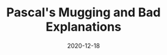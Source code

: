 ---
layout: writing
title: Pascal's Mugging and Bad Explanations
date: "2020-12-18" 
published: True 
external_only: True 
external_link: https://medium.com/conjecture-magazine/pascals-mugging-and-the-poverty-of-the-expected-value-calculus-70b190d953cd
external_source: Medium
---